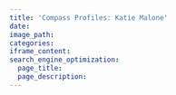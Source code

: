 ```yaml
---
title: 'Compass Profiles: Katie Malone'
date:
image_path:
categories:
iframe_content:
search_engine_optimization:
  page_title:
  page_description:
---
```

